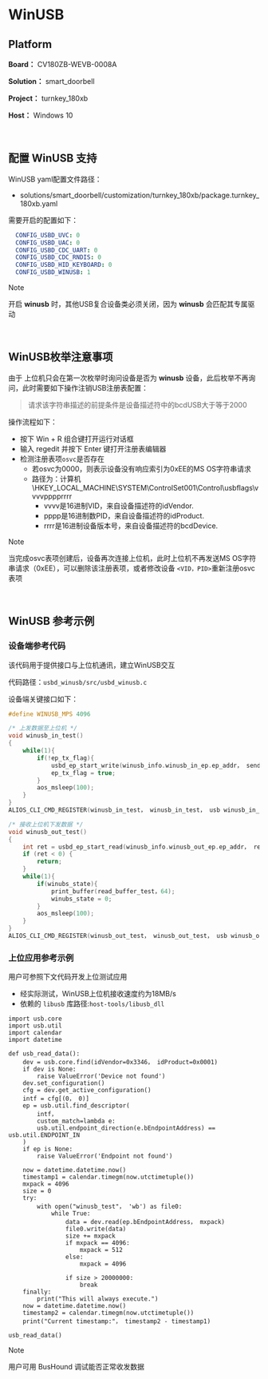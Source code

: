 # WinUSB

## Platform

**Board：**
CV180ZB-WEVB-0008A

**Solution：**
smart_doorbell

**Project：**
turnkey_180xb

**Host：**
Windows 10

<br>

## 配置 WinUSB 支持

WinUSB yaml配置文件路径：
 - solutions/smart_doorbell/customization/turnkey_180xb/package.turnkey_180xb.yaml

需要开启的配置如下：
```yaml
  CONFIG_USBD_UVC: 0
  CONFIG_USBD_UAC: 0
  CONFIG_USBD_CDC_UART: 0
  CONFIG_USBD_CDC_RNDIS: 0
  CONFIG_USBD_HID_KEYBOARD: 0
  CONFIG_USBD_WINUSB: 1
```
> [!NOTE]
> 开启 **winusb** 时，其他USB复合设备类必须关闭，因为 **winusb** 会匹配其专属驱动

<br>

## WinUSB枚举注意事项

由于 上位机只会在第一次枚举时询问设备是否为 **winusb** 设备，此后枚举不再询问，此时需要如下操作注销USB注册表配置：
> 请求该字符串描述的前提条件是设备描述符中的bcdUSB大于等于2000

操作流程如下：
- 按下 Win + R 组合键打开运行对话框
- 输入 regedit 并按下 Enter 键打开注册表编辑器
- 检测注册表项`osvc`是否存在
  - 若osvc为0000，则表示设备没有响应索引为0xEE的MS OS字符串请求
  - 路径为：计算机\HKEY_LOCAL_MACHINE\SYSTEM\ControlSet001\Control\usbflags\vvvvpppprrrr
    - vvvv是16进制VID，来自设备描述符的idVendor.
    - pppp是16进制数PID，来自设备描述符的idProduct.
    - rrrr是16进制设备版本号，来自设备描述符的bcdDevice.

> [!NOTE]
> 当完成osvc表项创建后，设备再次连接上位机，此时上位机不再发送MS OS字符串请求（0xEE），可以删除该注册表项，或者修改设备 `<VID，PID>`重新注册osvc表项

<br>

## WinUSB 参考示例

### 设备端参考代码
该代码用于提供接口与上位机通讯，建立WinUSB交互

代码路径：`usbd_winusb/src/usbd_winusb.c`

设备端关键接口如下：
```c
#define WINUSB_MPS 4096

/* 上发数据至上位机 */
void winusb_in_test()
{
    while(1){
        if(!ep_tx_flag){
            usbd_ep_start_write(winusb_info.winusb_in_ep.ep_addr， sendbuffer， WINUSB_MPS);
            ep_tx_flag = true;
        }
        aos_msleep(100);
    }
}
ALIOS_CLI_CMD_REGISTER(winusb_in_test， winusb_in_test， usb winusb_in_test input);

/* 接收上位机下发数据 */
void winusb_out_test()
{
    int ret = usbd_ep_start_read(winusb_info.winusb_out_ep.ep_addr， read_buffer_test， WINUSB_MPS);
    if (ret < 0) {
        return;
    }
    while(1){
        if(winubs_state){
            print_buffer(read_buffer_test，64);
            winubs_state = 0;
        }
        aos_msleep(100);
    }
}
ALIOS_CLI_CMD_REGISTER(winusb_out_test， winusb_out_test， usb winusb_out_test  output);
```

### 上位应用参考示例




用户可参照下文代码开发上位测试应用
 - 经实际测试，WinUSB上位机接收速度约为18MB/s
 - 依赖的 `libusb` 库路径:`host-tools/libusb_dll`

```shell
import usb.core
import usb.util
import calendar
import datetime

def usb_read_data():
    dev = usb.core.find(idVendor=0x3346， idProduct=0x0001)
    if dev is None:
        raise ValueError('Device not found')
    dev.set_configuration()
    cfg = dev.get_active_configuration()
    intf = cfg[(0， 0)]
    ep = usb.util.find_descriptor(
        intf，
        custom_match=lambda e:
        usb.util.endpoint_direction(e.bEndpointAddress) == usb.util.ENDPOINT_IN
    )
    if ep is None:
        raise ValueError('Endpoint not found')

    now = datetime.datetime.now()
    timestamp1 = calendar.timegm(now.utctimetuple())
    mxpack = 4096
    size = 0
    try:
        with open("winusb_test"， 'wb') as file0:
            while True:
                data = dev.read(ep.bEndpointAddress， mxpack)
                file0.write(data)
                size += mxpack
                if mxpack == 4096:
                    mxpack = 512
                else:
                    mxpack = 4096

                if size > 20000000:
                    break
    finally:
        print("This will always execute.")
    now = datetime.datetime.now()
    timestamp2 = calendar.timegm(now.utctimetuple())
    print("Current timestamp:"， timestamp2 - timestamp1)

usb_read_data()
```

> [!NOTE]
> 用户可用 BusHound 调试能否正常收发数据